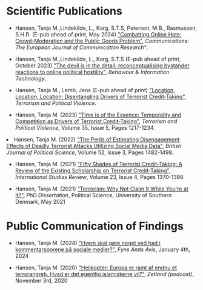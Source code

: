<h1>Scientific Publications</h1>

<ul>
  <li>Hansen, Tanja M.,Lindekilde, L., Karg, S.T.S, Petersen, M.B., Rasmussen, S.H.R. (E-pub ahead of print, May 2024) <a href="">"Combatting Online Hate: Crowd-Moderation and the Public Goods Problem"</a>, <em>Communications: The European Journal of Communication Research"</em>. </li>
  <p> </p>
</ul>

<ul>
  <li>Hansen, Tanja M.,Lindekilde, L., Karg, S.T.S (E-pub ahead of print, October 2023) <a href="https://www.tandfonline.com/doi/full/10.1080/0144929X.2023.2282653">"The devil is in the detail: reconceptualising bystander reactions to online political hostility"</a>, <em>Behaviour & Information Technology</em>. </li>
  <p> </p>
</ul>

<ul>
  <li>Hansen, Tanja M., Lemb, Jens (E-pub ahead of print) <a href="https://www.tandfonline.com/doi/full/10.1080/09546553.2023.2260001">"Location, Location, Location: Disentangling Drivers of Terrorist Credit-Taking"</a>, <em>Terrorism and Political Violence</em>. </li>
  <p> </p>
</ul>

<ul>
  <li>Hansen, Tanja M. (2023) <a href="https://www.tandfonline.com/doi/full/10.1080/09546553.2022.2035364">"Time is of the Essence: Temporality and Competition as Drivers of Terrorist Credit-Taking"</a>, <em>Terrorism and Political Violence</em>, Volume 35, Issue 5, Pages 1217-1234. </li>
  <p> </p>
</ul>
  
  <li>Hansen, Tanja M. (2022) <a href="https://www.cambridge.org/core/journals/british-journal-of-political-science/article/abs/perils-of-estimating-disengagement-effects-of-deadly-terrorist-attacks-utilizing-social-media-data/22FE65F5CF949F47E44C6098AF9CC5E5">"The Perils of Estimating Disengagement Effects of Deadly Terrorist Attacks Utilizing Social Media Data"</a>, <em>British Journal of Political Science</em>, Volume 52, Issue 3, Pages 1482-1498. </li>
  <p> </p>
  </ul>
  
  <ul>
  <li>Hansen, Tanja M. (2021) <a href="https://academic.oup.com/isr/article-abstract/23/4/1370/6220156?redirectedFrom=fulltext">"Fifty Shades of Terrorist Credit-Taking: A Review of the Existing Scholarship on Terrorist Credit-Taking"</a>, <em>International Studies Review</em>, Volume 23, Issue 4, Pages 1370-1398. </li>
  <p> </p>
  </ul>

<ul>
   <li>Hansen, Tanja M. (2021) <a href="https://portal.findresearcher.sdu.dk/en/publications/terrorism-why-not-claim-it-while-youre-at-it">"Terrorism: Why Not Claim It While You're at It?"</a>, <em>PhD Dissertation</em>, Political Science, University of Southern Denmark, May 2021 </li>
  <p> </p>
 </ul> 

<h1>Public Communication of Findings</h1>

<ul>
  <li>Hansen, Tanja M. (2024) <a href="https://faa.dk/debat/kronik-hvem-skal-goere-noget-ved-had-i-kommentarsporene-paa-sociale-medier">"Hvem skal gøre noget ved had i kommentarsporene på sociale medier?"</a>, <em>Fyns Amts Avis</em>, January 4th, 2024 </li>
  <p> </p>
</ul>

<ul>
  <li>Hansen, Tanja M. (2020) <a href="https://www.zetland.dk/historie/seQE2B4a-aO0E1wr0-3ad8c">"Helikopter: Europa er ramt af endnu et terrorangreb. Hvad er det egentlig islamisterne vil?"</a>, <em>Zetland (podcast)</em>, November 3rd, 2020 </li>
  <p> </p>
</ul>

  
 
